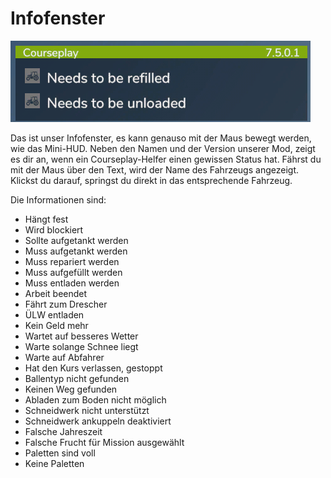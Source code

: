 # Infofenster

![Image](https://raw.githubusercontent.com/Jan2903/CourseplayHelp/refs/heads/main/translation_data/infopanel_0_0_480_130.png)


Das ist unser Infofenster, es kann genauso mit der Maus bewegt werden, wie das Mini-HUD.
Neben den Namen und der Version unserer Mod, zeigt es dir an, wenn ein Courseplay-Helfer einen gewissen Status hat.
Fährst du mit der Maus über den Text, wird der Name des Fahrzeugs angezeigt.
Klickst du darauf, springst du direkt in das entsprechende Fahrzeug.



Die Informationen sind:
- Hängt fest
- Wird blockiert
- Sollte aufgetankt werden
- Muss aufgetankt werden
- Muss repariert werden
- Muss aufgefüllt werden
- Muss entladen werden
- Arbeit beendet
- Fährt zum Drescher
- ÜLW entladen
- Kein Geld mehr
- Wartet auf besseres Wetter
- Warte solange Schnee liegt
- Warte auf Abfahrer
- Hat den Kurs verlassen, gestoppt
- Ballentyp nicht gefunden
- Keinen Weg gefunden
- Abladen zum Boden nicht möglich
- Schneidwerk nicht unterstützt
- Schneidwerk ankuppeln deaktiviert
- Falsche Jahreszeit
- Falsche Frucht für Mission ausgewählt
- Paletten sind voll
- Keine Paletten


